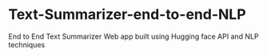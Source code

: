 # Text-Summarizer-end-to-end-NLP
End to End Text Summarizer Web app built using Hugging face API and NLP techniques
